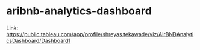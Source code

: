# aribnb-analytics-dashboard
Link: https://public.tableau.com/app/profile/shreyas.tekawade/viz/AirBNBAnalyticsDashboard/Dashboard1

